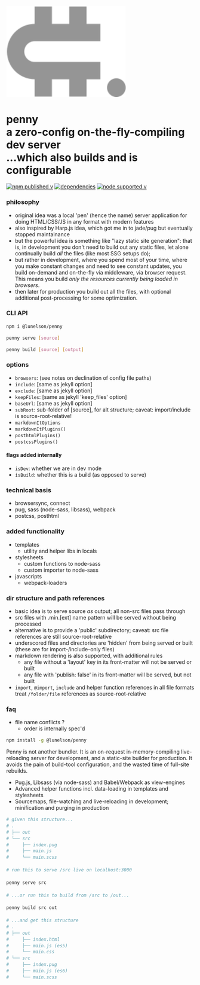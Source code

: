 <img src="logo.svg" width="320">

# penny <br> a zero-config on-the-fly-compiling dev server <br>...which also builds and is configurable

[![npm published v](https://img.shields.io/npm/v/@lunelson/penny.svg)]()
[![dependencies](https://david-dm.org/lunelson/penny.svg)]()
[![node supported v](https://img.shields.io/node/v/@lunelson/penny.svg)]()

### philosophy

- original idea was a local 'pen' (hence the name) server application for doing HTML/CSS/JS in any format with modern features
- also inspired by Harp.js idea, which got me in to jade/pug but eventually stopped maintainance
- but the powerful idea is something like "lazy static site generation": that is, in development you don't need to build out any static files, let alone continually build *all* the files (like most SSG setups do);
- but rather in development, where you spend most of your time, where you make constant changes and need to see constant updates, you build on-demand and on-the-fly via middleware, via browser request. This means you build *only the resources currently being loaded in browsers*.
- then later for production you build out all the files, with optional additional post-processing for some optimization.

### CLI API

```sh
npm i @lunelson/penny
```
```sh
penny serve [source]
```
```sh
penny build [source] [output]
```
### options

- `browsers`: (see notes on declination of config file paths)
- `include`: [same as jekyll option]
- `exclude`: [same as jekyll option]
- `keepFiles`: [same as jekyll 'keep_files' option]
- `baseUrl`: [same as jekyll option]
- `subRoot`: sub-folder of [source], for alt structure; caveat: import/include is source-root-relative!
- `markdownItOptions`
- `markdownItPlugins()`
- `posthtmlPlugins()`
- `postcssPlugins()`

#### flags added internally

- `isDev`: whether we are in dev mode
- `isBuild`: whether this is a build (as opposed to serve)

### technical basis

- browsersync, connect
- pug, sass (node-sass, libsass), webpack
- postcss, posthtml

### added functionality

- templates
  - utility and helper libs in locals
- stylesheets
  - custom functions to node-sass
  - custom importer to node-sass
- javascripts
  - webpack-loaders

### dir structure and path references

- basic idea is to serve source *as* output; all non-src files pass through
- src files with .min.[ext] name pattern will be served without being processed
- alternative is to provide a 'public' subdirectory; caveat: src file references are still source-root-relative
- underscored files and directories are 'hidden' from being served or built (these are for import-/include-only files)
- markdown rendering is also supported, with additional rules
  - any file without a 'layout' key in its front-matter will not be served or built
  - any file with 'publish: false' in its front-matter will be served, but not built
- `import`, `@import`, `include` and helper function references in all file formats treat `/folder/file` references as source-root-relative

### faq

- file name conflicts ?
  - order is internally spec'd



```sh
npm install -g @lunelson/penny
```

Penny is not another bundler. It is an on-request in-memory-compiling live-reloading server for development, and a static-site builder for production. It avoids the pain of build-tool configuration, and the wasted time of full-site rebuilds.

* Pug.js, Libsass (via node-sass) and Babel/Webpack as view-engines
* Advanced helper functions incl. data-loading in templates and stylesheets
* Sourcemaps, file-watching and live-reloading in development; minification and purging in production



```sh
# given this structure...
# .
# ├── out
# └── src
#     ├── index.pug
#     ├── main.js
#     └── main.scss

# run this to serve /src live on localhost:3000

penny serve src

# ...or run this to build from /src to /out...

penny build src out

# ...and get this structure
# .
# ├── out
#     ├── index.html
#     ├── main.js (es5)
#     └── main.css
# └── src
#     ├── index.pug
#     ├── main.js (es6)
#     └── main.scss
